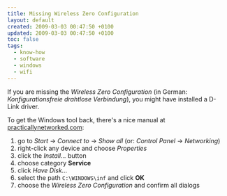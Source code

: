 ```yaml
---
title: Missing Wireless Zero Configuration
layout: default
created: 2009-03-03 00:47:50 +0100
updated: 2009-03-03 00:47:50 +0100
toc: false
tags:
  - know-how
  - software
  - windows
  - wifi
---
```

If you are missing the *Wireless Zero Configuration* (in German: *Konfigurationsfreie drahtlose Verbindung*), you might
have installed a D-Link driver.

To get the Windows tool back, there's a nice manual at [practicallynetworked.com](http://www.practicallynetworked.com/qa/qa20040311.shtml):

1. go to *Start* → *Connect to* → *Show all* (or: *Control Panel* → *Networking*)
1. right-click any device and choose *Properties*
1. click the *Install…* button
1. choose category **Service**
1. click *Have Disk…*
1. select the path `C:\WINDOWS\inf` and click **OK**
1. choose the *Wireless Zero Configuration* and confirm all dialogs

